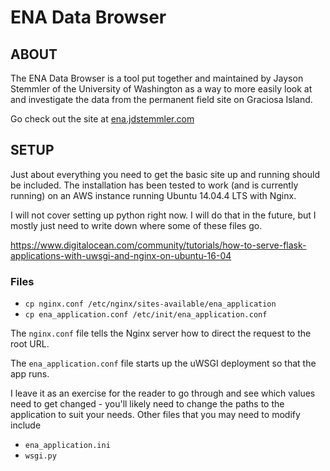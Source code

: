 # ENA Data Browser

## ABOUT

The ENA Data Browser is a tool put together and maintained by Jayson Stemmler of the University of Washington as a way to more easily look at and investigate the data from the permanent field site on Graciosa Island.

Go check out the site at [ena.jdstemmler.com](http://ena.jdstemmler.com)

## SETUP

Just about everything you need to get the basic site up and running should be included. The installation has been tested to work (and is currently running) on an AWS instance running Ubuntu 14.04.4 LTS with Nginx.

I will not cover setting up python right now. I will do that in the future, but I mostly just need to write down where some of these files go.

https://www.digitalocean.com/community/tutorials/how-to-serve-flask-applications-with-uwsgi-and-nginx-on-ubuntu-16-04

### Files
* `cp nginx.conf /etc/nginx/sites-available/ena_application`
* `cp ena_application.conf /etc/init/ena_application.conf`

The `nginx.conf` file tells the Nginx server how to direct the request to the root URL.

The `ena_application.conf` file starts up the uWSGI deployment so that the app runs.

I leave it as an exercise for the reader to go through and see which values need to get changed - you'll likely need to change the paths to the application to suit your needs. Other files that you may need to modify include

* `ena_application.ini`
* `wsgi.py`
